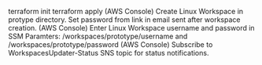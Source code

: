 terraform init
terraform apply
(AWS Console) Create Linux Workspace in protype directory.
Set password from link in email sent after workspace creation.
(AWS Console) Enter Linux Workspace username and password in SSM Paramters: /workspaces/prototype/username and /workspaces/prototype/password
(AWS Console) Subscribe to WorkspacesUpdater-Status SNS topic for status notifications.
